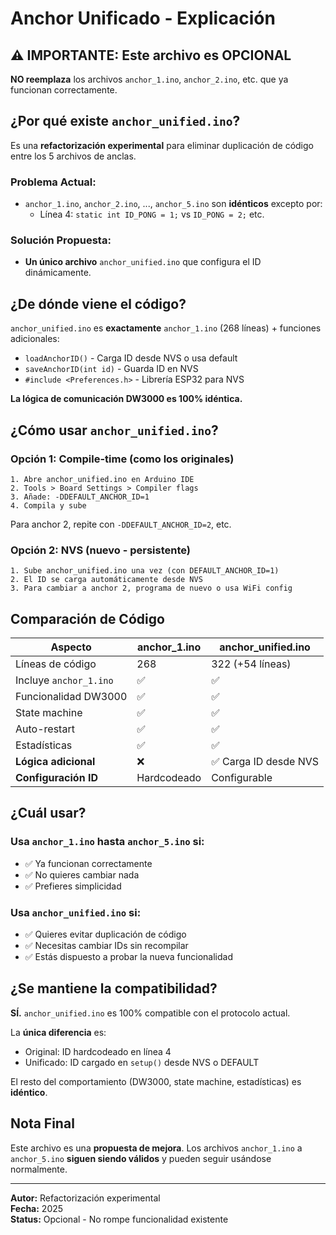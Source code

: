 # Anchor Unificado - Explicación

## ⚠️ IMPORTANTE: Este archivo es OPCIONAL

**NO reemplaza** los archivos `anchor_1.ino`, `anchor_2.ino`, etc. que ya funcionan correctamente.

## ¿Por qué existe `anchor_unified.ino`?

Es una **refactorización experimental** para eliminar duplicación de código entre los 5 archivos de anclas.

### Problema Actual:
- `anchor_1.ino`, `anchor_2.ino`, ..., `anchor_5.ino` son **idénticos** excepto por:
  - Línea 4: `static int ID_PONG = 1;` vs `ID_PONG = 2;` etc.

### Solución Propuesta:
- **Un único archivo** `anchor_unified.ino` que configura el ID dinámicamente.

## ¿De dónde viene el código?

`anchor_unified.ino` es **exactamente** `anchor_1.ino` (268 líneas) + funciones adicionales:
- `loadAnchorID()` - Carga ID desde NVS o usa default
- `saveAnchorID(int id)` - Guarda ID en NVS
- `#include <Preferences.h>` - Librería ESP32 para NVS

**La lógica de comunicación DW3000 es 100% idéntica.**

## ¿Cómo usar `anchor_unified.ino`?

### Opción 1: Compile-time (como los originales)
```
1. Abre anchor_unified.ino en Arduino IDE
2. Tools > Board Settings > Compiler flags
3. Añade: -DDEFAULT_ANCHOR_ID=1
4. Compila y sube
```

Para anchor 2, repite con `-DDEFAULT_ANCHOR_ID=2`, etc.

### Opción 2: NVS (nuevo - persistente)
```
1. Sube anchor_unified.ino una vez (con DEFAULT_ANCHOR_ID=1)
2. El ID se carga automáticamente desde NVS
3. Para cambiar a anchor 2, programa de nuevo o usa WiFi config
```

## Comparación de Código

| Aspecto | anchor_1.ino | anchor_unified.ino |
|---------|--------------|-------------------|
| Líneas de código | 268 | 322 (+54 líneas) |
| Incluye `anchor_1.ino` | ✅ | ✅ |
| Funcionalidad DW3000 | ✅ | ✅ |
| State machine | ✅ | ✅ |
| Auto-restart | ✅ | ✅ |
| Estadísticas | ✅ | ✅ |
| **Lógica adicional** | ❌ | ✅ Carga ID desde NVS |
| **Configuración ID** | Hardcodeado | Configurable |

## ¿Cuál usar?

### Usa `anchor_1.ino` hasta `anchor_5.ino` si:
- ✅ Ya funcionan correctamente
- ✅ No quieres cambiar nada
- ✅ Prefieres simplicidad

### Usa `anchor_unified.ino` si:
- ✅ Quieres evitar duplicación de código
- ✅ Necesitas cambiar IDs sin recompilar
- ✅ Estás dispuesto a probar la nueva funcionalidad

## ¿Se mantiene la compatibilidad?

**SÍ.** `anchor_unified.ino` es 100% compatible con el protocolo actual.

La **única diferencia** es:
- Original: ID hardcodeado en línea 4
- Unificado: ID cargado en `setup()` desde NVS o DEFAULT

El resto del comportamiento (DW3000, state machine, estadísticas) es **idéntico**.

## Nota Final

Este archivo es una **propuesta de mejora**. Los archivos `anchor_1.ino` a `anchor_5.ino` 
**siguen siendo válidos** y pueden seguir usándose normalmente.

---

**Autor:** Refactorización experimental  
**Fecha:** 2025  
**Status:** Opcional - No rompe funcionalidad existente

